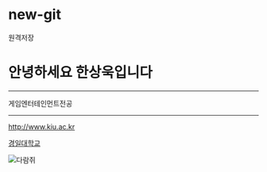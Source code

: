 # new-git
원격저장

# 안녕하세요 한상욱입니다

******

게임엔터테인먼트전공

-----

<http://www.kiu.ac.kr>

[경일대학교](http://www.kiu.ac.kr)

![다람쥐](./images/다운로드.png)

